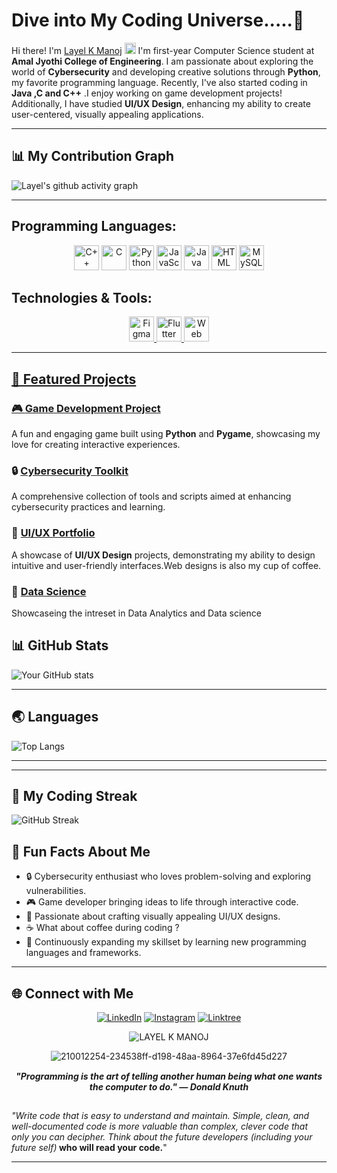 
  
  # Dive into My Coding Universe.....🚀 
 
Hi there! I'm  <a href="https://www.linkedin.com/in/layelkmanoj/">Layel K Manoj</a> <img src="https://media.giphy.com/media/hvRJCLFzcasrR4ia7z/giphy.gif" width="18px"> I'm first-year Computer Science student at <STRONG>Amal Jyothi College of Engineering</strong>. I am passionate about exploring the world of **Cybersecurity** and developing creative solutions through **Python**, my favorite programming language. Recently, I've also started coding in <strong>**Java** ,**C** and **C++**</strong> .I enjoy working on game development projects! Additionally, I have studied **UI/UX Design**, enhancing my ability to create user-centered, visually appealing applications.

</DIV>
   

---
## 📊 My Contribution Graph

![Layel's github activity graph](https://github-readme-activity-graph.vercel.app/graph?username=LAYELKMANOJ&theme=merko&height=300)


      
---
 ## **Programming Languages:**

<p align="center">
  <img src="https://img.icons8.com/color/48/000000/c-plus-plus-logo.png" alt="C++" width="40" height="40">
  <img src="https://img.icons8.com/color/48/000000/c-programming.png" alt="C" width="40" height="40">
  <img src="https://img.icons8.com/color/48/000000/python.png" alt="Python" width="40" height="40">
  <img src="https://img.icons8.com/color/48/000000/javascript.png" alt="JavaScript" width="40" height="40">
  <img src="https://img.icons8.com/color/48/000000/java-coffee-cup-logo.png" alt="Java" width="40" height="40">
  <img src="https://img.icons8.com/color/48/000000/html-5--v1.png" alt="HTML" width="40" height="40">
  <img src="https://img.icons8.com/color/48/000000/mysql-logo.png" alt="MySQL" width="40" height="40">
  
</p>


## **Technologies & Tools:**

<p align="center">
  <a href="https://www.figma.com/" target="_blank" rel="noopener noreferrer">
  <img src="https://img.icons8.com/color/48/000000/figma.png" alt="Figma" width="40" height="40">
  <img src="https://img.icons8.com/color/48/000000/flutter.png" alt="Flutter" width="40" height="40">
  <img src="https://img.icons8.com/color/48/000000/web-design.png" alt="Web Design" width="40" height="40">  
</p>
</div>

---

## 🎨 Featured Projects

### 🎮 [Game Development Project](https://github.com/LAYELKMANOJ)
A fun and engaging game built using **Python** and **Pygame**, showcasing my love for creating interactive experiences. 

### 🔒 [Cybersecurity Toolkit](https://github.com/LAYELKMANOJ)
A comprehensive collection of tools and scripts aimed at enhancing cybersecurity practices and learning.

### 🎨 [UI/UX Portfolio](https://github.com/LAYELKMANOJ)
A showcase of **UI/UX Design** projects, demonstrating my ability to design intuitive and user-friendly interfaces.Web designs is also my cup of coffee.

### 📁 [Data Science](https://github.com/LAYELKMANOJ/Data-Science)
 Showcaseing the intreset in Data Analytics and Data science


## 📊 GitHub Stats

![Your GitHub stats](https://github-readme-stats.vercel.app/api?username=LAYELKMANOJ&show_icons=true&theme=merko)




---

## 🌏 Languages

![Top Langs](https://github-readme-stats.vercel.app/api/top-langs/?username=LAYELKMANOJ&layout=compact&theme=merko)


---
---
## 🎯 My Coding Streak

<div align="left">
 
 ![GitHub Streak](https://streak-stats.demolab.com/?user=LAYELKMANOJ&theme=merko)
 
</div>
</P>
</P>
</P>
</P>
</P>



## 🌟 Fun Facts About Me

- 🔒 Cybersecurity enthusiast who loves problem-solving and exploring vulnerabilities.  
- 🎮 Game developer bringing ideas to life through interactive code.  
- 🎨 Passionate about crafting visually appealing UI/UX designs.  
- ☕ What about coffee during coding ?  
- 🚀 Continuously expanding my skillset by learning new programming languages and frameworks.

---




## 🌐 Connect with Me

<div align="center">

[![LinkedIn](https://img.shields.io/badge/LinkedIn-0077B5?style=for-the-badge&logo=linkedin&logoColor=white)](https://linkedin.com/in/layelkmanoj) [![Instagram](https://img.shields.io/badge/Instagram-%23E4405F?style=for-the-badge&logo=instagram&logoColor=white)](https://instagram.com/layel_k_manoj) [![Linktree](https://img.shields.io/badge/Linktree-%2300FF00?style=for-the-badge&logo=linktree&logoColor=white)](https://linktr.ee/layelkmanoj)


   <p align="center"> <img src="https://komarev.com/ghpvc/?username=LAYELKMANOJ&label=Profile%20views&color=ff1919&style=flat" alt="LAYEL K MANOJ" /> </p>


![210012254-234538ff-d198-48aa-8964-37e6fd45d227](https://github.com/user-attachments/assets/47049dc4-a1e7-4da7-84ac-24cb03e0df7d)
<img src="https://www.animatedimages.org/data/media/562/animated-line-image-0324.gif" height="1px" width="1920"/>

</div>



<div align='center'>
  
  <strong><em>"Programming is the art of telling another human being what one wants the computer to do." — Donald Knuth</em></strong>

</div>
<img src="https://www.animatedimages.org/data/media/562/animated-line-image-0324.gif" height="1px" width="1920"/>


 
<i>"Write code that is easy to understand and maintain. Simple, clean, and well-documented code is more valuable than complex, clever code that only you can decipher. Think about the future developers (including your future self)</i><b> who will read your code.</b>"
</P>
</P>
</P>
</P>
</P>

---






